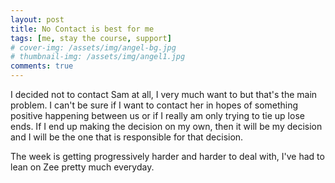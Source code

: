 ```yaml
---
layout: post
title: No Contact is best for me
tags: [me, stay the course, support]
# cover-img: /assets/img/angel-bg.jpg
# thumbnail-img: /assets/img/angel1.jpg
comments: true
---
```

I decided not to contact Sam at all, I very much want to but that's the main problem. I can't be sure if I want to contact her in hopes of something positive happening between us or if I really am only trying to tie up lose ends. If I end up making the decision on my own, then it will be my decision and I will be the one that is responsible for that decision.  

The week is getting progressively harder and harder to deal with, I've had to lean on Zee pretty much everyday.  
